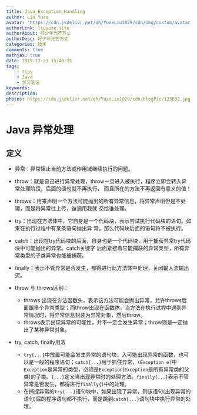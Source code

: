 ```yaml
---
title: Java_Exception_Handling
author: Liu Yuze
avatar: 'https://cdn.jsdelivr.net/gh/YuzeLiu1029/cdn/img/custom/avatar.jpg'
authorLink: liuyuze.site
authorAbout: 好少年光芒万丈
authorDesc: 好少年光芒万丈
categories: 技术
comments: true
mathjax: true
date: 2019-12-23 15:40:25
tags: 
    - tips
    - Java
    - 学习笔记
keywords:
description:
photos: https://cdn.jsdelivr.net/gh/YuzeLiu1029/cdn/blogPic/123832.jpg
---
```

# Java 异常处理

## 定义

* 异常：异常阻止当前方法或作用域继续执行的问题。

* throw：就是自己进行异常处理，throw一旦进入被执行，程序立即会转入异常处理阶段，后面的语句就不再执行， 而且所在的方法不再返回有意义的值！

* throws：用来声明一个方法可能抛出的所有异常信息，将异常声明但是不处理，而是将异常往上传，谁调用我就 交给谁处理。

* try：出现在方法体中，它自身是一个代码块，表示尝试执行代码块的语句。如果在执行过程中有某条语句抛出异 常，那么代码块后面的语句将不被执行。

* catch：出现在try代码块的后面，自身也是一个代码块，用于捕获异常try代码块中可能抛出的异常。catch关键字 后面紧接着它能捕获的异常类型，所有异常类型的子类异常也能被捕获。

* finally：表示不管异常是否发生，都得进行此方法体中处理，关闭输入流输出流。

* throw 与 throws区别：
    * throws 出现在方法函数头，表示该方法可能会抛出异常，允许throws后面跟多个异常类型；而throw出现在函数体，当方法在执行过程中遇到异常情况时，将异常信息封装为异常对象，然后throw。
    * throws表示出现异常的可能性，并不一定会发生异常；throw则是一定抛出了某种异常对象。
* try, catch, finally用法
    * ```try{...}```中放置可能会发生异常的语句块，入可能出现异常的函数，也可以是一般的程序语句；```catch{...}```用于抓住异常，```(Exception e)```中```Exception```是异常的类型，必须是```Exception```(```Exception```是所有异常类的父类)的子类。```{...}```定义当出现异常时的处理方法。```finally{...}```表示不管异常是否发生，都得进行```finally{}```中的处理。
    * 在捕捉异常的```try{...}```语句块中，如果出现了异常，则该语句(出现异常的语句)后的程序语句都不执行，而是跳到```catch{...}```语句块中执行异常的处理。
